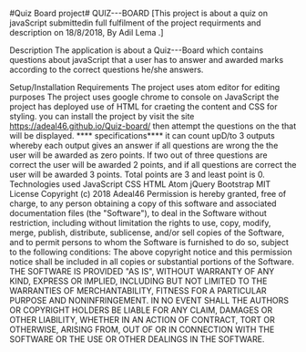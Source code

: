 #Quiz Board project# QUIZ---BOARD [This project is about a quiz on javaScript submittedin full fulfilment of the project requirments and description on 18/8/2018, By Adil Lema .]

Description The application is about a Quiz---Board which contains questions about javaScript that a user has to answer and awarded marks according to the correct questions he/she answers.

Setup/Installation Requirements The project uses atom editor for editing purposes The project uses google chrome to console on JavaScript the project has deployed use of HTML for craeting the content and CSS for styling. you can install the project by visit the site https://adeal46.github.io/Quiz-board/ then attempt the questions on the that will be displayed. **** specifications**** it can count upD/to 3 outputs whereby each output gives an answer if all questions are wrong the the user will be awarded as zero points. If two out of three questions are correct the user will be awarded 2 points, and if all questions are correct the user will be awarded 3 points. Total points are 3 and least point is 0. Technologies used JavaScript CSS HTML Atom jQuery Bootstrap
MIT License
 Copyright (c) 2018 Adeal46
 Permission is hereby granted, free of charge, to any person obtaining a copy
of this software and associated documentation files (the "Software"), to deal
in the Software without restriction, including without limitation the rights
to use, copy, modify, merge, publish, distribute, sublicense, and/or sell
copies of the Software, and to permit persons to whom the Software is
furnished to do so, subject to the following conditions:
 The above copyright notice and this permission notice shall be included in all
copies or substantial portions of the Software.
 THE SOFTWARE IS PROVIDED "AS IS", WITHOUT WARRANTY OF ANY KIND, EXPRESS OR
IMPLIED, INCLUDING BUT NOT LIMITED TO THE WARRANTIES OF MERCHANTABILITY,
FITNESS FOR A PARTICULAR PURPOSE AND NONINFRINGEMENT. IN NO EVENT SHALL THE
AUTHORS OR COPYRIGHT HOLDERS BE LIABLE FOR ANY CLAIM, DAMAGES OR OTHER
LIABILITY, WHETHER IN AN ACTION OF CONTRACT, TORT OR OTHERWISE, ARISING FROM,
OUT OF OR IN CONNECTION WITH THE SOFTWARE OR THE USE OR OTHER DEALINGS IN THE
SOFTWARE.
